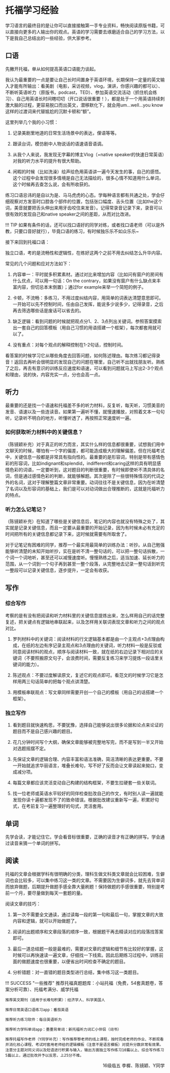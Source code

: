 # 托福学习经验

学习语言的最终目的是让你可以直接接触第一手专业资料，畅快阅读原版书籍，可以直接向更多的人输出你的观点。英语的学习需要去琢磨适合自己的学习方法，以下是我自己总结出的一些经验，供大家参考。

## 口语

先撇开托福，单从如何提高英语口语能力谈起。

我认为最重要的一点是要让自己长时间置身于英语环境，长期保持一定量的英文输入才能有所输出：看美剧（电影，采访视频，vlog，演讲，你感兴趣的都可以）、不断听英语听力（原版书，podcast，TED）、参加英语交流活动（抓住机会练习）、自己用英语长时间瞎叨叨（开口说话很重要！），都是处于一个用英语持续刺激大脑的过程，更容易脱口而出英文，潜移默化下，就会用um...well...you know这样的过渡词来代替尴尬的沉默卡顿和“额”。

这里列举几个我的小习惯：

1. 记录美剧里地道的日常生活场景中的表达，俚语等等。

2. 跟读台词，模仿剧中人物说话的语速语音语调。

3. 从我个人来说，我发现无字幕的博主Vlog（=native speaker的快速日常英语）对我的听力水平的提升有很大帮助。

4. 闲暇的时候（比如洗澡）绘声绘色用英语讲一遍今天发生的事，自己的感悟。这个过程中会发现很多情境是自己无法描绘的，很多心情不知道用什么单词，这个时候再去查怎么说，会有所收获的。

练习口语忌讳的是自以为是、马马虎虎的心态。学每种语言都有共通之处，学会仔细观察对方发音时口腔各个部件的位置，包括张口幅度、舌头位置（比如the这个词，美音就要把舌头伸出来用牙齿咬住来发音）。记得常录音记录下来，录音可以很有效的发现自己和native speaker之间的差距，从而对比改进。

!!! TIP
    如果有条件的话，还可以找口语好的同学对练，或者找口语老师（可以是外教，只要口音好就行），毕竟口语的练习，有时候独乐乐不如众乐乐~

接下来回到托福口语：

独立口语，考的是流畅性和逻辑性，在练好这两个之前不用去纠结怎么升华内容。

常见的几个问题和应对方法如下：

1. 内容单一：平时就多积累素材。通过对比来增加内容（比如问有窗户的房间有什么优点，可以用一句话：On the contrary，如果没有窗户有什么缺点来丰富内容，但切忌本末倒置）；通过for example来举一个简短的例子。

2. 卡顿，不流畅：多练习，不用过度纠结内容，用简单的词表达清楚意思即可。一开始可以先不控制时间，任由自己发挥，能说多少说多少，记得录音，之后再去筛选哪些话是废话可以省去的。

3. 缺乏逻辑：看到问题的时候就把观点分1、2、3点列出关键词。参照答案摸索出一套自己的回答模板（用自己习惯的用语搭建一个框架），每次都套用就可以了。

4. 没有重点：对每个观点的解释控制在1-2句话，控制时间。

看答案的时候学习它从哪些角度去回答问题，如何陈述理由。每次练习都记得录音！返回去再听会很明显的发现自己的问题在哪里，自己听不出就找朋友听。熟练了之后，再去有意识的训练反应速度和语速，可以看到问题就马上写出2-3个观点和理由，说的快，内容充实一点，分也会高一点。


## 听力

最重要的还是找一个语速和托福差不多的听力材料，反复听，每天听，习惯美音的发音、语速以及一些连读音。如果第一遍听不懂，就慢速播放，对照着文本一句句听，记录听不明白的地方，听懂听透了，再按照正常速度听一遍。

### 如何获取听力材料中的关键信息？

（陈镜颖补充）对于真正的听力而言，其实什么样的信息都很重要，试想我们用中文聊天的时候，哪怕有一个字的偏差，都可能造成极大的理解偏差。但在托福考试中，关键信息一般都是非常具有指向性的。最重要的是形容词，特别是带有感情色彩的形容词，比如indignant和splendid，indifferent和caring这样的具有明显感情色彩的词语，一定要听到，这对题目的判断很重要，有时候即使听不清具体的名词，但是通过感情色彩的判断，就能够解题。其次是除了一些很特殊情况的代词之外的名词，这对于理解整篇文章非常重要。动词往往不是关键信息，因为在听清楚了名词以及形容词的基础上，我们是可以对动词做出合理推断的，这就是托福听力的特点。

### 听力怎么记笔记？

（陈镜颖补充）在知道了哪些是关键信息后，笔记的内容也就没有特殊之处了，其实就是记录关键信息，而且一定要从最重要的开始记录，因为有时候未必有充足的时间把所有的关键信息都记录下来，这时候就需要有所取舍了。

对于记笔记有困难的同学，推荐一个最实用最简单的训练办法：听抄。从自己勉强能够听清楚的未知开始听抄，实在是听不清一整句话的，可以把一整句话拆散，一个词一个词地听，甚至还可以减慢速度听。慢慢熟练之后，适当加速、延长听力的范围，从一个词到一个句子再到甚至一整个段落，从完整地去记录一整句话到听完一整段可以记录关键信息，逐步提升，一定会有收获。

## 写作
### 综合写作

考察的是有没有把阅读和听力材料里的关键信息提炼出来，怎么样用自己的话完整复述，把关键点有逻辑地串联起来，以及怎样用关联词表现文章和听力之间的观点对比。

1. 罗列材料中的关键词：阅读材料的行文逻辑基本都是由一个主观点+3点理由构成，在纸的左边有序记录主观点和3点理由的关键词，听力材料一般是反驳或同意阅读材料的观点，顺序与阅读材料一致，就在纸的右边记录下相对应的关键词（不要照搬原文句子，会浪费时间，需要反复练习来学习提炼一段话里关键词的能力）。

2. 陈述观点：不要过度解读原文，复述它的观点即可。看范文的时候学习它是怎样用两三句话简单的把每个观点讲清楚。

3. 用模板串联观点：写文章同样需要开创一个自己的模板（用自己的话搭建一个框架）。

### 独立写作

1. 看到题目就快速构思，不要犹豫，选择自己能够说出很多论据和论点来论证的题目而不是自己感兴趣的题目。

2. 花几分钟时间写个大纲，确保文章能够被完整地写完，而不是写到一半又开始对选题摇摆不定。

3. 先保证文章的逻辑合理、内容丰富和语法准确，简洁清晰的表达更重要。不要一开始就追求华丽语言，堆叠长难句，写不好了反而会让文章读起来拗口，变成减分项。

4. 每篇文章都应该灵活变动自己构建的结构框架，不要生拉硬套一些关联词。

5. 找一位老师或英语水平较好的同伴检查批改自己的作文，有时别人读一遍就能发现你读十遍都发现不了的致命错误。根据批改建议重新写一遍，积累好句式，在考前复习一遍整理好的句式，灵活套用。


## 单词

先学会读，才能记住它。学会看音标很重要，正确的读音才有正确的拼写。学会通过读音来猜一个单词的拼写。

## 阅读

托福的文章会根据学科有很明确的分类，理科生做文科类文章就会比较困难，生僻词也会比较多，可以集中练习这一类的文章。不需要因为生僻词多，就先去背单词而放弃做题，后期提升做题手感全靠大量刷题！保持做题的手感很重要，特别是考前一个月，要尽量做到每天一套题的量。

阅读文章的技巧：

1. 第一次不需要全文通读，通过读每一段的第一句和最后一句，掌握文章的大致内容和逻辑，就可以开始做题了。

2. 阅读的出题顺序和文章段落的顺序一致，根据题干再去精读对应的段落找答案即可。

3. 最后一道总结题一般是最难的，需要对文章的逻辑和细节有比较好的掌握，这时候可以再快速读一遍文章，仔细找一下线索。因此后期练习过程中，训练前面的做题速度也很重要，以便省出时间检查不确定的题目。

4. 分析错题：对一直错的题目类型进行总结，集中练习这一类题目。

!!! SUCCESS "一些推荐"
    推荐托福真题题库：小站托福（免费，54套真题卷，答案分析可靠）、托福考满分、威学托福

    推荐英文期刊（适用于长难句积累）：经济学人、科学美国人

    推荐日常英语口语练习app：番茄英语

    推荐听力练习软件：每日英语听力

    推荐听力学科单词app：墨墨背单词：新托福听力词汇小伴侣（词书）

    推荐托福写作老师（Y同学补充）：写作推荐黎老师的线上课程，按时完成老师的作业、不断观看并消化核心课程、考试时套用老师给的逻辑模板（注意不是语言模板）对提升分数非常有效果。注意分主题对同义词以及短语进行积累与输入，输出方面独立写作练习10篇以上、综合写作练习5篇以上，通过批改并予以反思，上25分不难。

<p align="right">16级临五 李樨、陈镜颖、Y同学</p>